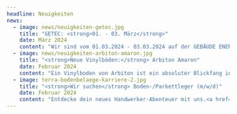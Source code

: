 ```yaml
---
headline: Neuigkeiten
news:
  - image: news/neuigkeiten-getec.jpg
    title: "GETEC: <strong>01. - 03. März</strong>"
    date: März 2024
    content: "Wir sind vom 01.03.2024 - 03.03.2024 auf der GEBÄUDE ENERGIE.TECHNIK (GETEC) in Freiburg. Besuchen Sie uns am Messestand: <strong class='c-headline-secondary-inline'>Halle 2, Stand 2.6.11</strong>"
  - image: news/neuigkeiten-arbiton-amaron.jpg
    title: "<strong>Neue Vinylböden:</strong> Arbiton Amaron"
    date: Februar 2024
    content: "Ein Vinylboden von Arbiton ist ein absoluter Blickfang in Ihrer Inneneinrichtung! Unsere Vinyl-Planken und Vinyl-Platten sind optisch nicht von Echtholz zu unterscheiden und begeistern im Gebrauch mit praktischen Eigenschaften wie von Fliesen. Wenn Sie bei uns Ihren Vinylboden kaufen, erhalten Sie also das Beste aus zwei Welten: aus der Welt der Holzböden und aus der Welt der Fliesenböden."
  - image: terra-bodenbelaege-karriere-2.jpg
    title: "<strong>Wir suchen</strong> Boden-/Parkettleger (m/w/d)"
    date: Februar 2024
    content: "Entdecke dein neues Handwerker-Abenteuer mit uns.<a href='mailto:cm@terra-boden.de' class='c-button c-button--primary'><div class='c-button__text'>Jetzt bewerben</div><span class='c-button__icon'><svg class='o-icon'><use xlink:href='#icon-arrow-right'></use></svg></span></a>"
---
```

